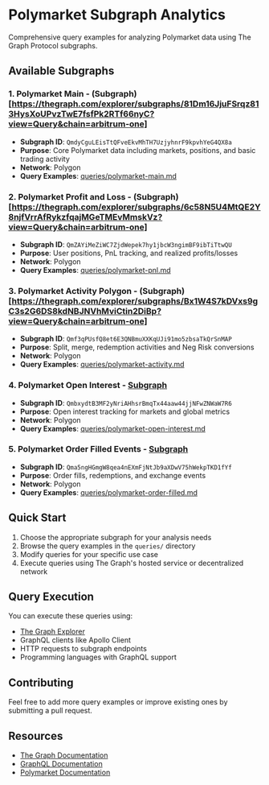 # Polymarket Subgraph Analytics

Comprehensive query examples for analyzing Polymarket data using The Graph Protocol subgraphs.

## Available Subgraphs

### 1. Polymarket Main - (Subgraph)[https://thegraph.com/explorer/subgraphs/81Dm16JjuFSrqz813HysXoUPvzTwE7fsfPk2RTf66nyC?view=Query&chain=arbitrum-one]
- **Subgraph ID**: `QmdyCguLEisTtQFveEkvMhTH7UzjyhnrF9kpvhYeG4QX8a`
- **Purpose**: Core Polymarket data including markets, positions, and basic trading activity
- **Network**: Polygon
- **Query Examples**: [queries/polymarket-main.md](queries/polymarket-main.md)

### 2. Polymarket Profit and Loss - (Subgraph)[https://thegraph.com/explorer/subgraphs/6c58N5U4MtQE2Y8njfVrrAfRykzfqajMGeTMEvMmskVz?view=Query&chain=arbitrum-one]
- **Subgraph ID**: `QmZAYiMeZiWC7ZjdWepek7hy1jbcW3ngimBF9ibTiTtwQU`
- **Purpose**: User positions, PnL tracking, and realized profits/losses
- **Network**: Polygon
- **Query Examples**: [queries/polymarket-pnl.md](queries/polymarket-pnl.md)

### 3. Polymarket Activity Polygon - (Subgraph)[https://thegraph.com/explorer/subgraphs/Bx1W4S7kDVxs9gC3s2G6DS8kdNBJNVhMviCtin2DiBp?view=Query&chain=arbitrum-one] 
- **Subgraph ID**: `Qmf3qPUsfQ8et6E3QNBmuXXKqUJi91mo5zbsaTkQrSnMAP`
- **Purpose**: Split, merge, redemption activities and Neg Risk conversions
- **Network**: Polygon
- **Query Examples**: [queries/polymarket-activity.md](queries/polymarket-activity.md)

### 4. Polymarket Open Interest - [Subgraph](https://thegraph.com/explorer/subgraphs/ELaW6RtkbmYNmMMU6hEPsghG9Ko3EXSmiRkH855M4qfF?view=Query&chain=arbitrum-one)
- **Subgraph ID**: `QmbxydtB3MF2yNriAHhsrBmqTx44aaw44jjNFwZNWaW7R6`
- **Purpose**: Open interest tracking for markets and global metrics
- **Network**: Polygon
- **Query Examples**: [queries/polymarket-open-interest.md](queries/polymarket-open-interest.md)

### 5. Polymarket Order Filled Events - [Subgraph](https://thegraph.com/explorer/subgraphs/EZCTgSzLPuBSqQcuR3ifeiKHKBnpjHSNbYpty8Mnjm9D?view=Query&chain=arbitrum-one)
- **Subgraph ID**: `Qma5ngHGmgW8qea4nEXmFjNtJb9aXDwV75hWekpTKD1fYf`
- **Purpose**: Order fills, redemptions, and exchange events
- **Network**: Polygon
- **Query Examples**: [queries/polymarket-order-filled.md](queries/polymarket-order-filled.md)

## Quick Start

1. Choose the appropriate subgraph for your analysis needs
2. Browse the query examples in the `queries/` directory
3. Modify queries for your specific use case
4. Execute queries using The Graph's hosted service or decentralized network

## Query Execution

You can execute these queries using:
- [The Graph Explorer](https://thegraph.com/explorer/subgraphs)
- GraphQL clients like Apollo Client
- HTTP requests to subgraph endpoints
- Programming languages with GraphQL support

## Contributing

Feel free to add more query examples or improve existing ones by submitting a pull request.

## Resources

- [The Graph Documentation](https://thegraph.com/docs/)
- [GraphQL Documentation](https://graphql.org/learn/)
- [Polymarket Documentation](https://docs.polymarket.com/)
